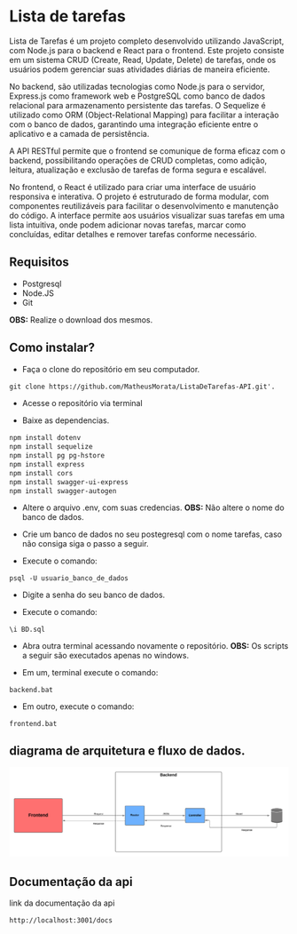 # Lista de tarefas
<p>Lista de Tarefas é um projeto completo desenvolvido utilizando JavaScript, com Node.js para o backend e React para o frontend. Este projeto consiste em um sistema CRUD (Create, Read, Update, Delete) de tarefas, onde os usuários podem gerenciar suas atividades diárias de maneira eficiente.

No backend, são utilizadas tecnologias como Node.js para o servidor, Express.js como framework web e PostgreSQL como banco de dados relacional para armazenamento persistente das tarefas. O Sequelize é utilizado como ORM (Object-Relational Mapping) para facilitar a interação com o banco de dados, garantindo uma integração eficiente entre o aplicativo e a camada de persistência.

A API RESTful permite que o frontend se comunique de forma eficaz com o backend, possibilitando operações de CRUD completas, como adição, leitura, atualização e exclusão de tarefas de forma segura e escalável.

No frontend, o React é utilizado para criar uma interface de usuário responsiva e interativa. O projeto é estruturado de forma modular, com componentes reutilizáveis para facilitar o desenvolvimento e manutenção do código. A interface permite aos usuários visualizar suas tarefas em uma lista intuitiva, onde podem adicionar novas tarefas, marcar como concluídas, editar detalhes e remover tarefas conforme necessário.</p>

## Requisitos 

- Postgresql
- Node.JS
- Git

<b>OBS:</b> Realize o download dos mesmos.

## Como instalar?

- Faça o clone do repositório em seu computador.


```
git clone https://github.com/MatheusMorata/ListaDeTarefas-API.git'.
```


- Acesse o repositório via terminal

- Baixe as dependencias. 


```
npm install dotenv
npm install sequelize
npm install pg pg-hstore
npm install express
npm install cors
npm install swagger-ui-express
npm install swagger-autogen

```

- Altere o arquivo .env, com suas credencias. <b>OBS:</b> Não altere o nome do banco de dados.

- Crie um banco de dados no seu postegresql com o nome tarefas, caso não consiga siga o passo a seguir.

- Execute o comando:

```
psql -U usuario_banco_de_dados
```

- Digite a senha do seu banco de dados.

- Execute o comando:


```
\i BD.sql
```

- Abra outra terminal acessando novamente o repositório. <b>OBS:</b> Os scripts a seguir são executados apenas no windows.

- Em um, terminal execute o comando:

```
backend.bat
```

- Em outro, execute o comando:

```
frontend.bat
```

## diagrama de arquitetura e fluxo de dados.

<img src="diagrama/Diagrama.png" />

## Documentação da api

<p>link da documentação da api</p>

```
http://localhost:3001/docs
```